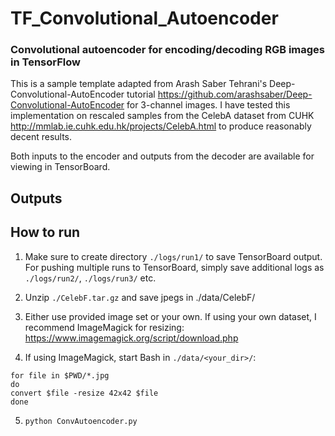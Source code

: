 # TF_Convolutional_Autoencoder
### Convolutional autoencoder for encoding/decoding RGB images in TensorFlow

This is a sample template adapted from Arash Saber Tehrani's Deep-Convolutional-AutoEncoder tutorial https://github.com/arashsaber/Deep-Convolutional-AutoEncoder for 3-channel images. I have tested this implementation on rescaled samples from the CelebA dataset from CUHK http://mmlab.ie.cuhk.edu.hk/projects/CelebA.html to produce reasonably decent results.

Both inputs to the encoder and outputs from the decoder are available for viewing in TensorBoard.

## Outputs

## How to run
1. Make sure to create directory `./logs/run1/` to save TensorBoard output. For pushing multiple runs to TensorBoard, simply save additional logs as `./logs/run2/`, `./logs/run3/` etc.

2. Unzip `./CelebF.tar.gz` and save jpegs in ./data/CelebF/

3. Either use provided image set or your own. If using your own dataset, I recommend ImageMagick for resizing: https://www.imagemagick.org/script/download.php

4. If using ImageMagick, start Bash in `./data/<your_dir>/`:
```
for file in $PWD/*.jpg
do
convert $file -resize 42x42 $file
done
```

5. `python ConvAutoencoder.py`

